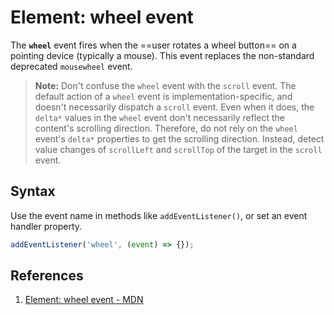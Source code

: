 # Element: wheel event

The **`wheel`** event fires when the ==user rotates a wheel button== on a pointing device (typically a mouse). This event replaces the non-standard deprecated `mousewheel` event.

> **Note:** Don't confuse the `wheel` event with the `scroll` event. The default action of a `wheel` event is implementation-specific, and doesn't necessarily dispatch a `scroll` event. Even when it does, the `delta*` values in the `wheel` event don't necessarily reflect the content's scrolling direction. Therefore, do not rely on the `wheel` event's `delta*` properties to get the scrolling direction. Instead, detect value changes of `scrollLeft` and `scrollTop` of the target in the `scroll` event.

## Syntax

Use the event name in methods like `addEventListener()`, or set an event handler property.

```js
addEventListener('wheel', (event) => {});
```

## References

1. [Element: wheel event - MDN](https://developer.mozilla.org/en-US/docs/Web/API/Element/wheel_event)
